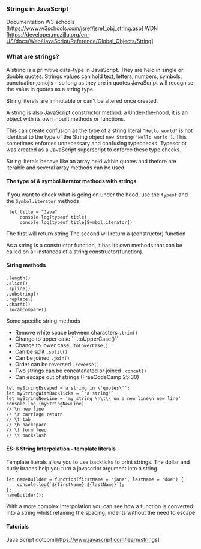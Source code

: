 ### Strings in JavaScript
Documentation W3 schools [https://www.w3schools.com/jsref/jsref_obj_string.asp]
WDN [https://developer.mozilla.org/en-US/docs/Web/JavaScript/Reference/Global_Objects/String]

### What are strings?
A string is a primitive data-type in JavaScript. They are held in single or double quotes.  Strings values can hold text, letters, numbers, symbols, punctuation,emojis - so long as they are in quotes JavaScript will recognise the value in quotes as a string type.

String literals are immutable or can't be altered once created. 

A string is also JavaScript constructor method. a Under-the-hood, it is an object with its own inbuilt methods or functions. 

This can create confusion as the type of a string literal ```"Hello world"``` is not identical to the type of the String object ```new String('Hello world')```. This sometimes enforces unnecessary and confusing typechecks. Typescript was created as a JavaScript superscript to enforce these type checks.

String literals behave like an array held within quotes and thefore are iterable and several array methods can be used.

#### The type of & symbol.iterator methods with strings

If you want to check what is going on under the hood, use the ```typeof``` and the ```Symbol.iterator``` methods

```
 let title = "Java"
	 console.log(typeof title)
	 console.log(typeof title[Symbol.iterator])
```	 
The first will return string 
The second will return a (constructor) function 

As a string is a constructor function, it has its own methods that can be called on all instances of a string constructor(function).

#### String methods

```
.length()
.slice()
.splice()
.substring()
.replace()
.charAt()
.localCompare()
```

Some specific string methods
- Remove white space between characters ```.trim()```
- Change to upper case ```.toUpperCase()``
- Change to lower case ```.toLowerCase()```
- Can be split ```.split()```
- Can be joined ```.join()```
- Order can be reversed ```.reverse()```
- Two strings can be concatanated or joined ```.concat()```
- Can escape out of strings (FreeCodeCamp 25:30) 

```
let myStringEscaped ='a string in \'quotes\'';
let myStringWithBackTicks = `'a string'`
let myStringNewLine = 'my string \n\t\\ on a new line\n new line'
console.log (myStringNewLine)
// \n new line
// \r carriage return
// \t tab
// \b backspace
// \f form feed
// \\ backslash
```

####  ES-6 String Interpolation - template literals
Template literals allow you to use backticks to print strings. The dollar and curly braces help you turn a javascript argument into a string.

```
let nameBuilder = function(firstName = 'jane', lastName = 'doe') {
	console.log(`${firstName} ${lastName}`);
};
nameBuilder();
```
With a more complex interpolation you can see how a function is converted into a string whilst retaining the spacing, indents without the need to escape

####  Tutorials
Java Script dotcom[https://www.javascript.com/learn/strings]